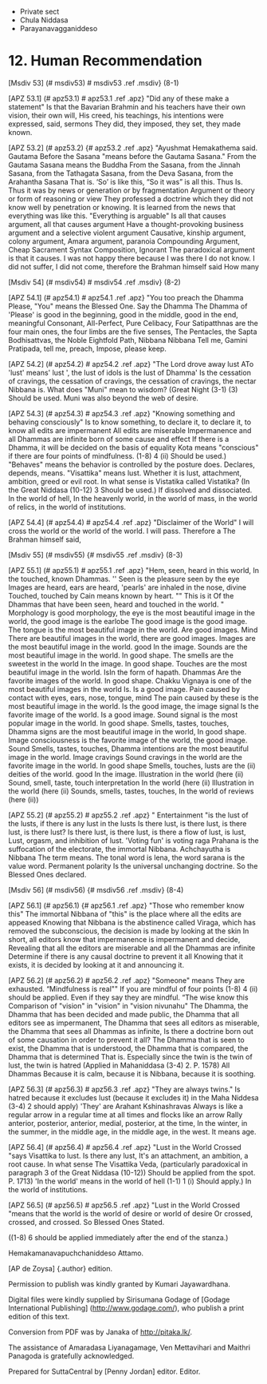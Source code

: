 - Private sect
- Chula Niddasa
- Parayanavagganiddeso

# 12. Human Recommendation

[Msdiv 53] (# msdiv53) # msdiv53 .ref .msdiv} (8-1)

[APZ 53.1] (# apz53.1) # apz53.1 .ref .apz} "Did any of these make a statement"
Is that the Bavarian Brahmin and his teachers have their own vision, their own will,
His creed, his teachings, his intentions were expressed, said, sermons
They did, they imposed, they set, they made known.

[APZ 53.2] (# apz53.2) {# apz53.2 .ref .apz} "Ayushmat Hemakathema said. Gautama
Before the Sasana "means before the Gautama Sasana." From the Gautama Sasana means the Buddha
From the Sasana, from the Jinnah Sasana, from the Tathagata Sasana, from the Deva Sasana, from the Arahantha Sasana
That is. ‘So’ is like this, “So it was” is all this. Thus
Is. Thus it was by news or generation or by fragmentation
Argument or theory or form of reasoning or view
They professed a doctrine which they did not know well by penetration or knowing.
It is learned from the news that everything was like this. "Everything is arguable"
Is all that causes argument, all that causes argument
Have a thought-provoking business argument and a selective violent argument
Causative, kinship argument, colony argument, Amara argument, paranoia
Compounding Argument, Cheap Sacrament Syntax Composition, Ignorant
The paradoxical argument is that it causes. I was not happy there because I was there
I do not know. I did not suffer, I did not come, therefore the Brahman himself said
How many

[Msdiv 54] (# msdiv54) # msdiv54 .ref .msdiv} (8-2)

[APZ 54.1] (# apz54.1) # apz54.1 .ref .apz} "You too preach the Dhamma
Please, "You" means the Blessed One. Say the Dhamma
The Dhamma of 'Please' is good in the beginning, good in the middle, good in the end, meaningful
Consonant, All-Perfect, Pure Celibacy, Four
Satipatthnas are the four main ones, the four limbs are the five senses,
The Pentacles, the Sapta Bodhisattvas, the Noble Eightfold Path, Nibbana Nibbana
Tell me, Gamini Pratipada, tell me, preach,
Impose, please keep.

[APZ 54.2] (# apz54.2) # apz54.2 .ref .apz} "The Lord drove away lust
ATo 'lust' means' lust ', the lust of idols is the lust of Dhamma'
Is the cessation of cravings, the cessation of cravings, the cessation of cravings, the nectar
Nibbana is. What does "Muni" mean to wisdom? (Great Night (3-1) (3)
Should be used. Muni was also beyond the web of desire.

[APZ 54.3] (# apz54.3) # apz54.3 .ref .apz} "Knowing something and behaving consciously"
Is to know something, to declare it, to declare it, to know all edits are impermanent
All edits are miserable
Impermanence and all Dhammas are infinite born of some cause and effect
If there is a Dhamma, it will be decided on the basis of equality
Kota means "conscious" if there are four points of mindfulness. (1-8) 4 (ii)
Should be used.) "Behaves" means the behavior is controlled by the posture
does. Declares, depends, means. "Visattika" means lust.
Whether it is lust, attachment, ambition, greed or evil root.
In what sense is Vistatika called Vistatika? (In the Great Niddasa (10-12) 3
Should be used.) If dissolved and dissociated. In the world of hell,
In the heavenly world, in the world of mass, in the world of relics, in the world of institutions.

[APZ 54.4] (# apz54.4) # apz54.4 .ref .apz} "Disclaimer of the World"
I will cross the world or the world of the world. I will pass. Therefore a
The Brahman himself said,

[Msdiv 55] (# msdiv55) {# msdiv55 .ref .msdiv} (8-3)

[APZ 55.1] (# apz55.1) # apz55.1 .ref .apz} "Hem, seen, heard in this world,
In the touched, known Dhammas. '' Seen is the pleasure seen by the eye
Images are heard, ears are heard, 'pearls' are inhaled in the nose, divine
Touched, touched by Cain means known by heart. "" This is it
Of the Dhammas that have been seen, heard and touched in the world. "
Morphology is good morphology, the eye is the most beautiful image in the world, the good image is the earlobe
The good image is the good image. The tongue is the most beautiful image in the world. Are good images. Mind
There are beautiful images in the world, there are good images. Images are the most beautiful image in the world. good
In the image. Sounds are the most beautiful image in the world. In good shape. The smells are the sweetest in the world
In the image. In good shape. Touches are the most beautiful image in the world. IsIn the form of hapath. Dhammas
Are the favorite images of the world. In good shape. Chakku Vignaya is one of the most beautiful images in the world
Is. Is a good image. Pain caused by contact with eyes, ears, nose, tongue, mind
The pain caused by these is the most beautiful image in the world. Is the good image, the image signal
Is the favorite image of the world. Is a good image. Sound signal is the most popular image in the world.
In good shape. Smells, tastes, touches, Dhamma signs are the most beautiful image in the world,
In good shape. Image consciousness is the favorite image of the world, the good image. Sound
Smells, tastes, touches, Dhamma intentions are the most beautiful image in the world.
Image cravings Sound cravings in the world are the favorite image in the world. In good shape
Smells, touches, lusts are the (ii) deities of the world. good
In the image. Illustration in the world (here (ii) Sound, smell, taste, touch interpretation
In the world (here (ii) Illustration in the world (here (ii) Sounds, smells, tastes, touches,
In the world of reviews (here (ii))

[APZ 55.2] (# apz55.2) # apz55.2 .ref .apz} "
Entertainment "is the lust of the lusts, if there is any lust in the lusts
Is there lust, is there lust, is there lust, is there lust?
Is there lust, is there lust, is there a flow of lust, is lust,
Lust, orgasm, and inhibition of lust. 'Voting fun' is voting raga
Prahana is the suffocation of the electorate, the immortal Nibbana. Achchayutha is Nibbana
The term means. The tonal word is lena, the word sarana is the value word. Permanent polarity
Is the universal unchanging doctrine. So the Blessed Ones declared.

[Msdiv 56] (# msdiv56) {# msdiv56 .ref .msdiv} (8-4)

[APZ 56.1] (# apz56.1) {# apz56.1 .ref .apz} "Those who remember know this"
The immortal Nibbana of "this" is the place where all the edits are appeased
Knowing that Nibbana is the abstinence called Viraga, which has removed the subconscious, the decision is made by looking at the skin
In short, all editors know that impermanence is impermanent and decide,
Revealing that all the editors are miserable and all the Dhammas are infinite
Determine if there is any causal doctrine to prevent it all
Knowing that it exists, it is decided by looking at it and announcing it.

[APZ 56.2] (# apz56.2) # apz56.2 .ref .apz} "Someone" means
They are exhausted. “Mindfulness is real"" If you are mindful of four points (1-8) 4
(ii) should be applied. Even if they say they are mindful. “The wise know this
Comparison of "vision" in "vision" in "vision nivunahu"
The Dhamma, the Dhamma that has been decided and made public, the Dhamma that all editors see as impermanent,
The Dhamma that sees all editors as miserable, the Dhamma that sees all Dhammas as infinite,
Is there a doctrine born out of some causation in order to prevent it all?
The Dhamma that is seen to exist, the Dhamma that is understood, the Dhamma that is compared, the Dhamma that is determined
That is. Especially since the twin is the twin of lust, the twin is hatred
(Applied in Mahaniddasa (3-4) 2. P. 1578) All Dhammas
Because it is calm, because it is Nibbana, because it is soothing.

[APZ 56.3] (# apz56.3) # apz56.3 .ref .apz} "They are always twins."
Is hatred because it excludes lust (because it excludes it) in the Maha Niddesa
(3-4) 2 should apply) 'They' are Arahant Kshinashravas
Always is like a regular arrow in a regular time at all times and flocks like an arrow
Rally anterior, posterior, anterior, medial, posterior, at the time,
In the winter, in the summer, in the middle age, in the middle age, in the west.
It means age.

[APZ 56.4] (# apz56.4) # apz56.4 .ref .apz} "Lust in the World
Crossed "says Visattika to lust. Is there any lust,
It's an attachment, an ambition, a root cause. In what sense
The Visattika Veda, (particularly paradoxical in paragraph 3 of the Great Niddasa (10-12))
Should be applied from the spot. P. 1713) 'In the world' means in the world of hell (1-1) 1 (i)
Should apply.) In the world of institutions.

[APZ 56.5] (# apz56.5) # apz56.5 .ref .apz} "Lust in the World
Crossed "means that the world is the world of desire or world of desire
Or crossed, crossed, and crossed. So Blessed Ones
Stated.

((1-8) 6 should be applied immediately after the end of the stanza.)

Hemakamanavapuchchaniddeso Attamo.

[AP de Zoysa] {.author} edition.

Permission to publish was kindly granted by Kumari Jayawardhana.

Digital files were kindly supplied by Sirisumana Godage of [Godage
International Publishing] (http://www.godage.com/), who publish a print
edition of this text.

Conversion from PDF was by Janaka of <http://pitaka.lk/>.

The assistance of Amaradasa Liyanagamage, Ven Mettavihari and Maithri
Panagoda is gratefully acknowledged.

Prepared for SuttaCentral by [Penny Jordan] editor. Editor.
